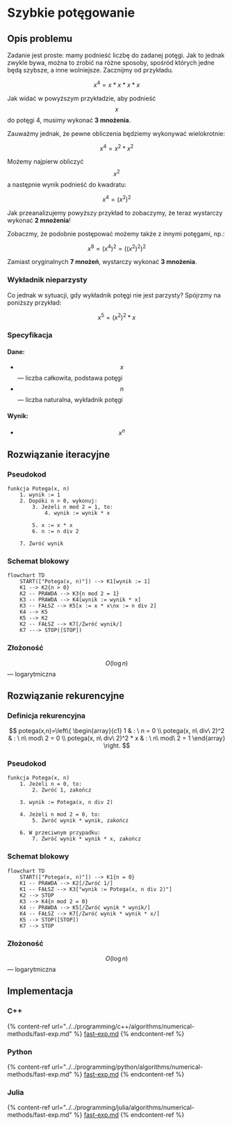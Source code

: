# Szybkie potęgowanie

## Opis problemu

Zadanie jest proste: mamy podnieść liczbę do zadanej potęgi. Jak to jednak zwykle bywa, można to zrobić na różne sposoby, spośród których jedne będą szybsze, a inne wolniejsze. Zacznijmy od przykładu.

$$
x^4=x*x*x*x
$$

Jak widać w powyższym przykładzie, aby podnieść $$x$$ do potęgi 4, musimy wykonać **3 mnożenia**.

Zauważmy jednak, że pewne obliczenia będziemy wykonywać wielokrotnie:

$$
x^4=x^2*x^2
$$

Możemy najpierw obliczyć $$x^2$$ a następnie wynik podnieść do kwadratu:

$$
x^4=(x^2)^2
$$

Jak przeanalizujemy powyższy przykład to zobaczymy, że teraz wystarczy wykonać **2 mnożenia**!

Zobaczmy, że podobnie postępować możemy także z innymi potęgami, np.:

$$
x^8=(x^4)^2=((x^2)^2)^2
$$

Zamiast oryginalnych **7 mnożeń**, wystarczy wykonać **3 mnożenia**.

### Wykładnik nieparzysty

Co jednak w sytuacji, gdy wykładnik potęgi nie jest parzysty? Spójrzmy na poniższy przykład:

$$
x^5=(x^2)^2*x
$$

### Specyfikacja

#### Dane:

* $$x$$ — liczba całkowita, podstawa potęgi
* $$n$$ — liczba naturalna, wykładnik potęgi

#### Wynik:

* $$x^n$$

## Rozwiązanie iteracyjne

### Pseudokod

```
funkcja Potega(x, n)
    1. wynik := 1
    2. Dopóki n > 0, wykonuj:
        3. Jeżeli n mod 2 = 1, to:
            4. wynik := wynik * x
        
        5. x := x * x
        6. n := n div 2
    
    7. Zwróć wynik
```

### Schemat blokowy

```mermaid
flowchart TD
	START(["Potega(x, n)"]) --> K1[wynik := 1]
	K1 --> K2{n > 0}
	K2 -- PRAWDA --> K3{n mod 2 = 1}
	K3 -- PRAWDA --> K4[wynik := wynik * x]
	K3 -- FAŁSZ --> K5[x := x * x\nx := n div 2]
	K4 --> K5
	K5 --> K2
	K2 -- FAŁSZ --> K7[/Zwróć wynik/]
	K7 ---> STOP([STOP])
```

### Złożoność

$$O(\log{n})$$ — logarytmiczna

## Rozwiązanie rekurencyjne

### Definicja rekurencyjna

$$
potega(x,n)=\left\{ \begin{array}{c1}
1 & : \ n = 0 \\
potega(x, n\ div\ 2)^2 & : \ n\ mod\ 2 = 0 \\
potega(x, n\ div\ 2)^2 * x & : \ n\ mod\ 2 = 1
\end{array} \right.
$$

### Pseudokod

```
funkcja Potega(x, n)
    1. Jeżeli n = 0, to:
        2. Zwróć 1, zakończ
    
    3. wynik := Potega(x, n div 2)

    4. Jeżeli n mod 2 = 0, to:
        5. Zwróć wynik * wynik, zakończ
    
    6. W przeciwnym przypadku:
        7. Zwróć wynik * wynik * x, zakończ
```

### Schemat blokowy

```mermaid
flowchart TD
	START(["Potega(x, n)"]) --> K1{n = 0}
	K1 -- PRAWDA --> K2[/Zwróć 1/]
	K1 -- FAŁSZ --> K3["wynik := Potega(x, n div 2)"]
	K2 --> STOP
	K3 --> K4{n mod 2 = 0}
	K4 -- PRAWDA --> K5[/Zwróć wynik * wynik/]
	K4 -- FAŁSZ --> K7[/Zwróć wynik * wynik * x/]
	K5 --> STOP([STOP])
	K7 --> STOP
```

### Złożoność

$$O(\log{n})$$ — logarytmiczna

## Implementacja

### C++

{% content-ref url="../../programming/c++/algorithms/numerical-methods/fast-exp.md" %}
[fast-exp.md](../../programming/c++/algorithms/numerical-methods/fast-exp.md)
{% endcontent-ref %}

### Python

{% content-ref url="../../programming/python/algorithms/numerical-methods/fast-exp.md" %}
[fast-exp.md](../../programming/python/algorithms/numerical-methods/fast-exp.md)
{% endcontent-ref %}

### Julia

{% content-ref url="../../programming/julia/algorithms/numerical-methods/fast-exp.md" %}
[fast-exp.md](../../programming/julia/algorithms/numerical-methods/fast-exp.md)
{% endcontent-ref %}
